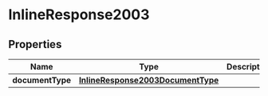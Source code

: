 
# InlineResponse2003

## Properties
Name | Type | Description | Notes
------------ | ------------- | ------------- | -------------
**documentType** | [**InlineResponse2003DocumentType**](InlineResponse2003DocumentType.md) |  |  [optional]




